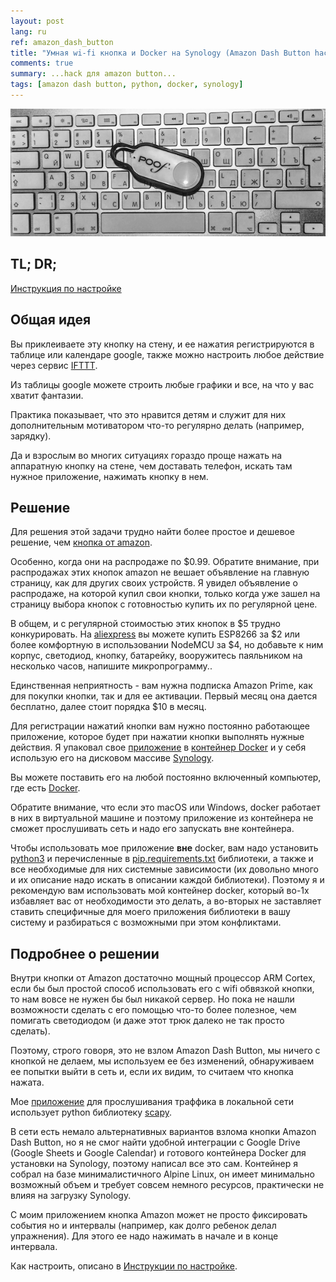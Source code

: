 ```yaml
---
layout: post
lang: ru
ref: amazon_dash_button
title: "Умная wi-fi кнопка и Docker на Synology (Amazon Dash Button hack)"
comments: true
summary: ...hack для amazon button...
tags: [amazon dash button, python, docker, synology]
---
```


![](/images/amazon_dash.png)

## TL; DR;
[Инструкция по настройке](http://masterandrey.com/posts/ru/amazon_dash_button_install/)

## Общая идея

Вы приклеиваете эту кнопку на стену, и ее нажатия регистрируются в таблице или календаре google,
также можно настроить любое действие через сервис [IFTTT](https://ifttt.com).

Из таблицы google можете строить любые графики и все, на что у вас хватит фантазии.

Практика показывает, что это нравится детям и служит для них дополнительным мотиватором 
что-то регулярно делать (например, зарядку).

Да и взрослым во многих ситуациях гораздо проще нажать на аппаратную кнопку на стене,
чем доставать телефон, искать там нужное приложение, нажимать кнопку в нем.

## Решение 

Для решения этой задачи трудно найти более простое и дешевое решение, чем 
[кнопка от amazon](https://www.amazon.com/b/?ie=UTF8&node=10667898011).

Особенно, когда они на распродаже по $0.99. Обратите внимание, при распродажах этих кнопок amazon
не вешает объявление на главную страницу, как для других своих устройств. 
Я увидел объявление о распродаже, на которой купил свои кнопки, только когда уже зашел на 
страницу выбора кнопок с готовностью купить их по регулярной цене.

В общем, и с регулярной стоимостью этих кнопок в $5 трудно конкурировать.
На [aliexpress](https://www.aliexpress.com) вы можете купить ESP8266 за $2 или более комфортную
в использовании NodeMCU за $4, но добавьте к ним корпус, светодиод, кнопку, батарейку, вооружитесь
паяльником на несколько часов, напишите микропрограмму..

Единственная неприятность - вам нужна подписка Amazon Prime, как для покупки кнопки, так и для
ее активации. Первый месяц она дается бесплатно, далее стоит порядка $10 в месяц.

Для регистрации нажатий кнопки вам нужно постоянно работающее приложение, которое 
будет при нажатии кнопки выполнять нужные действия. Я упаковал свое [приложение](https://github.com/masterandrey/docker-amazon-dash-button/) в 
[контейнер Docker](https://hub.docker.com/r/masterandrey/amazon-dash-button/) 
и у себя использую его на дисковом массиве [Synology](https://www.synology.com). 

Вы можете поставить его на любой постоянно включенный компьютер, где есть 
[Docker](https://www.docker.com).

Обратите внимание, что если это macOS или Windows, docker работает в них в виртуальной машине и поэтому
приложение из контейнера не сможет прослушивать сеть и надо его запускать вне контейнера.

Чтобы использовать мое приложение **вне** docker, вам надо установить [python3](https://www.python.org/downloads/) 
и перечисленные в 
[pip.requirements.txt](https://github.com/masterandrey/docker-amazon-dash-button/blob/master/pip.requirements.txt)
библиотеки, а также и все необходимые для них системные зависимости (их довольно много и их описание
надо искать в описании каждой библиотеки).
Поэтому я и рекомендую вам использовать мой контейнер docker, который во-1х избавляет вас от необходимости это
делать, а во-вторых не заставляет ставить специфичные для моего приложения библиотеки в вашу систему
и разбираться с возможными при этом конфликтами.

## Подробнее о решении

Внутри кнопки от Amazon достаточно мощный процессор ARM Cortex, если бы был простой способ 
использовать его с wifi обвязкой кнопки, то нам вовсе не нужен бы был никакой сервер. Но пока не нашли 
возможности сделать с его помощью что-то более полезное, чем помигать светодиодом
(и даже этот трюк далеко не так просто сделать).

Поэтому, строго говоря, это не взлом Amazon Dash Button, мы ничего с кнопкой не делаем, 
мы используем ее без изменений, обнаруживаем ее попытки
выйти в сеть и, если их видим, то считаем что кнопка нажата.

Мое [приложение](https://github.com/masterandrey/docker-amazon-dash-button) для прослушивания траффика 
в локальной сети использует python библиотеку [scapy](https://github.com/phaethon/scapy).

В сети есть немало альтернативных вариантов взлома кнопки Amazon Dash Button, но я не смог найти удобной 
интеграции с Google Drive (Google Sheets и Google Calendar) и 
готового контейнера Docker для установки на Synology, поэтому написал все это сам.
Контейнер я собрал на базе минималистичного Alpine Linux, он имеет минимально возможный объем
и требует совсем немного ресурсов, практически не влияя на загрузку Synology.

С моим приложением кнопка Amazon может не просто фиксировать события но и интервалы (например, как долго 
ребенок делал упражнения).
Для этого ее надо нажимать в начале и в конце интервала.

Как настроить, описано в [Инструкции по настройке](http://masterandrey.com/posts/ru/amazon_dash_button_install/).
